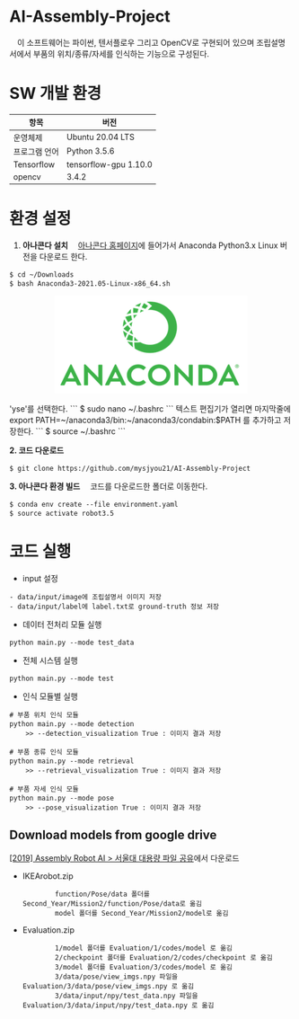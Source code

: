 # AI-Assembly-Project
　이 소프트웨어는 파이썬, 텐서플로우 그리고 OpenCV로 구현되어 있으며 조립설명서에서 부품의 위치/종류/자세를 인식하는 기능으로 구성된다.

# SW 개발 환경
<table>
    <thead>
        <tr>
            <th>항목</th>
            <th>버전</th>
        </tr>
    </thead>
    <tbody>
        <tr>
            <td>운영체제</td>
            <td>Ubuntu 20.04 LTS</td>
        </tr>
        <tr>
            <td>프로그램 언어</td>
            <td>Python 3.5.6</td>
        </tr>
        <tr>
            <td>Tensorflow</td>
            <td>tensorflow-gpu 1.10.0</td>
        </tr>
        <tr>
            <td>opencv</td>
            <td>3.4.2</td>
        </tr>        
    </tbody>
</table>

# 환경 설정

1. **아나콘다 설치**
　[아나콘다 홈페이지](https://www.anaconda.com/products/individual)에 들어가서 Anaconda Python3.x Linux 버전을 다운로드 한다.
```
$ cd ~/Downloads
$ bash Anaconda3-2021.05-Linux-x86_64.sh
```
<div><p align="center"><img src="assets/Anaconda_01.png"><br></p></div>
'yse'를 선택한다.
```
$ sudo nano ~/.bashrc
```
텍스트 편집기가 열리면 마지막줄에 export PATH=~/anaconda3/bin:~/anaconda3/condabin:$PATH 를 추가하고 저장한다.
```
$ source ~/.bashrc
```

**2. 코드 다운로드**
```
$ git clone https://github.com/mysjyou21/AI-Assembly-Project
```

**3. 아나콘다 환경 빌드**
　코드를 다운로드한 폴더로 이동한다.
```
$ conda env create --file environment.yaml
$ source activate robot3.5
```

# 코드 실행
* input 설정
```
- data/input/image에 조립설명서 이미지 저장
- data/input/label에 label.txt로 ground-truth 정보 저장
```
* 데이터 전처리 모듈 실행
```
python main.py --mode test_data
```
* 전체 시스템 실행
```
python main.py --mode test
```
* 인식 모듈별 실행
```
# 부품 위치 인식 모듈
python main.py --mode detection
    >> --detection_visualization True : 이미지 결과 저장
    
# 부품 종류 인식 모듈
python main.py --mode retrieval
    >> --retrieval_visualization True : 이미지 결과 저장
    
# 부품 자세 인식 모듈
python main.py --mode pose
    >> --pose_visualization True : 이미지 결과 저장
```
## Download models from google drive

[[2019] Assembly Robot AI > 서울대 대용량 파일 공유](https://drive.google.com/drive/folders/1iMKuNfvyc5x8pfoO2DiyxCkWfwr13Jw0)에서 다운로드

* IKEArobot.zip

              function/Pose/data 폴더를 Second_Year/Mission2/function/Pose/data로 옮김
              model 폴더를 Second_Year/Mission2/model로 옮김

* Evaluation.zip

              1/model 폴더를 Evaluation/1/codes/model 로 옮김
              2/checkpoint 폴더를 Evaluation/2/codes/checkpoint 로 옮김
              3/model 폴더를 Evaluation/3/codes/model 로 옮김
              3/data/pose/view_imgs.npy 파일을 Evaluation/3/data/pose/view_imgs.npy 로 옮김
              3/data/input/npy/test_data.npy 파일을 Evaluation/3/data/input/npy/test_data.npy 로 옮김
